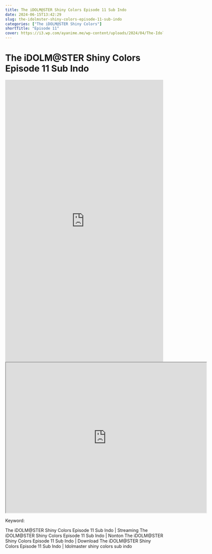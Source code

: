 ```yaml
---
title: The iDOLM@STER Shiny Colors Episode 11 Sub Indo
date: 2024-06-15T13:42:29
slug: the-idolmster-shiny-colors-episode-11-sub-indo
categories: ["The iDOLM@STER Shiny Colors"]
shortTitle: "Episode 11"
cover: https://i3.wp.com/ayanime.me/wp-content/uploads/2024/04/The-Idolmaster-Shiny-Colors-768x1083-1.jpg
---
```


# The iDOLM@STER Shiny Colors Episode 11 Sub Indo

<iframe src="https://play.ayanime.me/include/fluidplayer/fluidplayer.php?VideoSrc1=https%3A%2F%2Fdrive.google.com%2Ffile%2Fd%2F1RsMg7AnZiieaon9TehDI8W_hEsCBexT4%2Fpreview&VideoType1=video%2Fmp4&VideoQuality1=480p&VideoSrc2=https%3A%2F%2Fdrive.google.com%2Ffile%2Fd%2F1jp8QuwjT5mckpXWU2lb-hikv6Iyz7w4z%2Fpreview&VideoType2=video%2Fmp4&VideoQuality2=720p&VideoSrc3=https%3A%2F%2Fdrive.google.com%2Ffile%2Fd%2F1BXqVD5wRHt79SfPHVUPIPQ_ySUsm8QOr%2Fpreview&VideoType3=video%2Fmp4&VideoQuality3=1080p&VideoSrc4=&VideoType4=&VideoQuality4=&VideoPoster=&VideoTrack1=&kind1=&srclang1=&label1=&default1=&VideoTrack2=&kind2=&srclang2=&label2=&default2=&player=fluid+player&server=Drive+API&api=&width=100%25&height=900px" frameborder="0" width="100%" height="900px" allowfullscreen="allowfullscreen" scrolling="no"></iframe>
<iframe src="https://drive.google.com/file/d/1BXqVD5wRHt79SfPHVUPIPQ_ySUsm8QOr/preview" width="640" height="480" allow="accelerometer; autoplay; encrypted-media; gyroscope; fullscreen; picture-in-picture" scrolling="no" seamless="" sandbox="allow-same-origin allow-scripts"></iframe>

Keyword:
<p>The iDOLM@STER Shiny Colors Episode 11 Sub Indo | Streaming The iDOLM@STER Shiny Colors Episode 11 Sub Indo | Nonton The iDOLM@STER Shiny Colors Episode 11 Sub Indo | Download The iDOLM@STER Shiny Colors Episode 11 Sub Indo | Idolmaster shiny colors sub indo</p>

